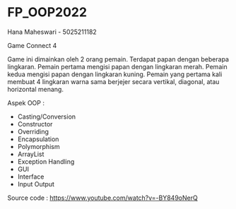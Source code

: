 # FP_OOP2022
Hana Maheswari - 5025211182

Game Connect 4

Game ini dimainkan oleh 2 orang pemain. Terdapat papan dengan beberapa lingkaran. Pemain pertama mengisi papan dengan lingkaran merah. Pemain kedua mengisi papan dengan lingkaran kuning. Pemain yang pertama kali membuat 4 lingkaran warna sama berjejer secara vertikal, diagonal, atau horizontal menang.

Aspek OOP :
- Casting/Conversion
- Constructor
- Overriding
- Encapsulation
- Polymorphism
- ArrayList
- Exception Handling
- GUI
- Interface
- Input Output

Source code : https://www.youtube.com/watch?v=-BY849oNerQ
